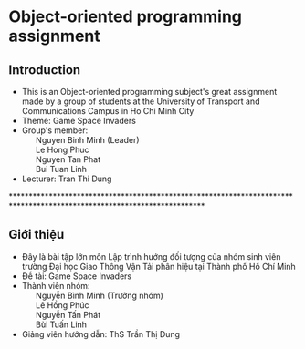 # Object-oriented programming assignment  
<h2> Introduction </h2>
<ul>
  <li>This is an Object-oriented programming subject's great assignment made by a group of students at the University of Transport and Communications Campus in Ho Chi Minh City</li>
  <li>Theme: Game Space Invaders</li>
  <li>
    Group's member:
    <ul type="none">
      <li>Nguyen Binh Minh (Leader)</li>
      <li>Le Hong Phuc</li>
      <li>Nguyen Tan Phat</li>
      <li>Bui Tuan Linh</li>
    </ul>
   </li>
   <li>Lecturer: Tran Thi Dung</li>
 </ul>
************************************************************************************************************************
<h2> Giới thiệu </h2>
<ul>
  <li>Đây là bài tập lớn môn Lập trình hướng đối tượng của nhóm sinh viên trường Đại học Giao Thông Vận Tải phân hiệu tại Thành phố Hồ Chí Minh</li>
  <li>Đề tài: Game Space Invaders</li>
  <li>
    Thành viên nhóm:
    <ul type="none">
      <li>Nguyễn Bình Minh (Trưởng nhóm)</li>
      <li>Lê Hồng Phúc</li>
      <li>Nguyễn Tấn Phát</li>
      <li>Bùi Tuấn Linh</li>
    </ul>
   </li>
   <li>Giảng viên hướng dẫn: ThS Trần Thị Dung</li>
 </ul>
